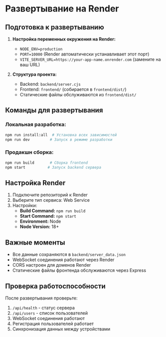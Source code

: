 # Развертывание на Render

## Подготовка к развертыванию

1. **Настройка переменных окружения на Render:**
   - `NODE_ENV=production`
   - `PORT=10000` (Render автоматически устанавливает этот порт)
   - `VITE_SERVER_URL=https://your-app-name.onrender.com` (замените на ваш URL)

2. **Структура проекта:**
   - Backend: `backend/server.cjs`
   - Frontend: `frontend/` (собирается в `frontend/dist/`)
   - Статические файлы обслуживаются из `frontend/dist/`

## Команды для развертывания

### Локальная разработка:
```bash
npm run install:all  # Установка всех зависимостей
npm run dev         # Запуск в режиме разработки
```

### Продакшн сборка:
```bash
npm run build       # Сборка frontend
npm start          # Запуск backend сервера
```

## Настройка Render

1. Подключите репозиторий к Render
2. Выберите тип сервиса: Web Service
3. Настройки:
   - **Build Command:** `npm run build`
   - **Start Command:** `npm start`
   - **Environment:** Node
   - **Node Version:** 18+

## Важные моменты

- Все данные сохраняются в `backend/server_data.json`
- WebSocket соединения работают через Render
- CORS настроен для доменов Render
- Статические файлы фронтенда обслуживаются через Express

## Проверка работоспособности

После развертывания проверьте:
1. `/api/health` - статус сервера
2. `/api/users` - список пользователей
3. WebSocket соединения работают
4. Регистрация пользователей работает
5. Синхронизация данных между устройствами

